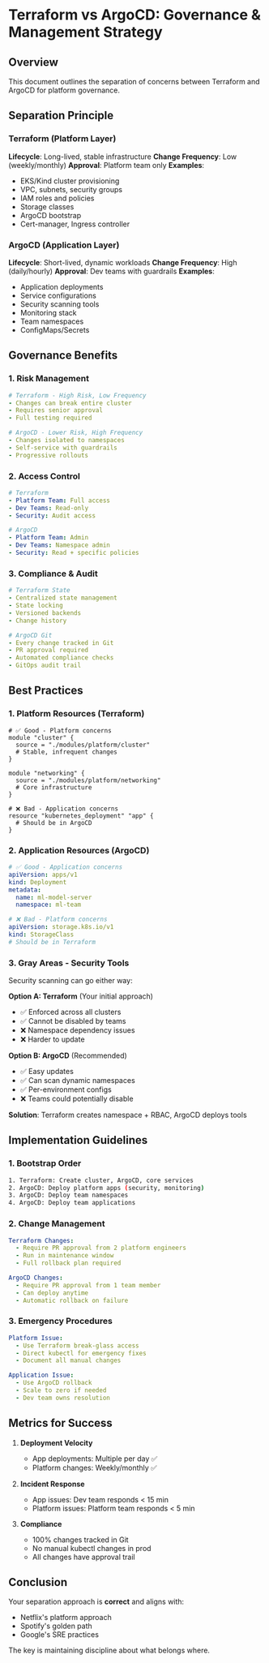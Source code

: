 # Terraform vs ArgoCD: Governance & Management Strategy

## Overview

This document outlines the separation of concerns between Terraform and ArgoCD for platform governance.

## Separation Principle

### Terraform (Platform Layer)

**Lifecycle**: Long-lived, stable infrastructure
**Change Frequency**: Low (weekly/monthly)
**Approval**: Platform team only
**Examples**:

- EKS/Kind cluster provisioning
- VPC, subnets, security groups
- IAM roles and policies
- Storage classes
- ArgoCD bootstrap
- Cert-manager, Ingress controller

### ArgoCD (Application Layer)

**Lifecycle**: Short-lived, dynamic workloads
**Change Frequency**: High (daily/hourly)
**Approval**: Dev teams with guardrails
**Examples**:

- Application deployments
- Service configurations
- Security scanning tools
- Monitoring stack
- Team namespaces
- ConfigMaps/Secrets

## Governance Benefits

### 1. **Risk Management**

```yaml
# Terraform - High Risk, Low Frequency
- Changes can break entire cluster
- Requires senior approval
- Full testing required

# ArgoCD - Lower Risk, High Frequency
- Changes isolated to namespaces
- Self-service with guardrails
- Progressive rollouts
```

### 2. **Access Control**

```yaml
# Terraform
- Platform Team: Full access
- Dev Teams: Read-only
- Security: Audit access

# ArgoCD
- Platform Team: Admin
- Dev Teams: Namespace admin
- Security: Read + specific policies
```

### 3. **Compliance & Audit**

```yaml
# Terraform State
- Centralized state management
- State locking
- Versioned backends
- Change history

# ArgoCD Git
- Every change tracked in Git
- PR approval required
- Automated compliance checks
- GitOps audit trail
```

## Best Practices

### 1. **Platform Resources (Terraform)**

```hcl
# ✅ Good - Platform concerns
module "cluster" {
  source = "./modules/platform/cluster"
  # Stable, infrequent changes
}

module "networking" {
  source = "./modules/platform/networking"
  # Core infrastructure
}

# ❌ Bad - Application concerns
resource "kubernetes_deployment" "app" {
  # Should be in ArgoCD
}
```

### 2. **Application Resources (ArgoCD)**

```yaml
# ✅ Good - Application concerns
apiVersion: apps/v1
kind: Deployment
metadata:
  name: ml-model-server
  namespace: ml-team

# ❌ Bad - Platform concerns  
apiVersion: storage.k8s.io/v1
kind: StorageClass
# Should be in Terraform
```

### 3. **Gray Areas - Security Tools**

Security scanning can go either way:

**Option A: Terraform** (Your initial approach)

- ✅ Enforced across all clusters
- ✅ Cannot be disabled by teams
- ❌ Namespace dependency issues
- ❌ Harder to update

**Option B: ArgoCD** (Recommended)

- ✅ Easy updates
- ✅ Can scan dynamic namespaces
- ✅ Per-environment configs
- ❌ Teams could potentially disable

**Solution**: Terraform creates namespace + RBAC, ArgoCD deploys tools

## Implementation Guidelines

### 1. **Bootstrap Order**

```bash
1. Terraform: Create cluster, ArgoCD, core services
2. ArgoCD: Deploy platform apps (security, monitoring)
3. ArgoCD: Deploy team namespaces
4. ArgoCD: Deploy team applications
```

### 2. **Change Management**

```yaml
Terraform Changes:
  - Require PR approval from 2 platform engineers
  - Run in maintenance window
  - Full rollback plan required

ArgoCD Changes:
  - Require PR approval from 1 team member
  - Can deploy anytime
  - Automatic rollback on failure
```

### 3. **Emergency Procedures**

```yaml
Platform Issue:
  - Use Terraform break-glass access
  - Direct kubectl for emergency fixes
  - Document all manual changes

Application Issue:
  - Use ArgoCD rollback
  - Scale to zero if needed
  - Dev team owns resolution
```

## Metrics for Success

1. **Deployment Velocity**
    - App deployments: Multiple per day ✅
    - Platform changes: Weekly/monthly ✅

2. **Incident Response**
    - App issues: Dev team responds < 15 min
    - Platform issues: Platform team responds < 5 min

3. **Compliance**
    - 100% changes tracked in Git
    - No manual kubectl changes in prod
    - All changes have approval trail

## Conclusion

Your separation approach is **correct** and aligns with:

- Netflix's platform approach
- Spotify's golden path
- Google's SRE practices

The key is maintaining discipline about what belongs where.
